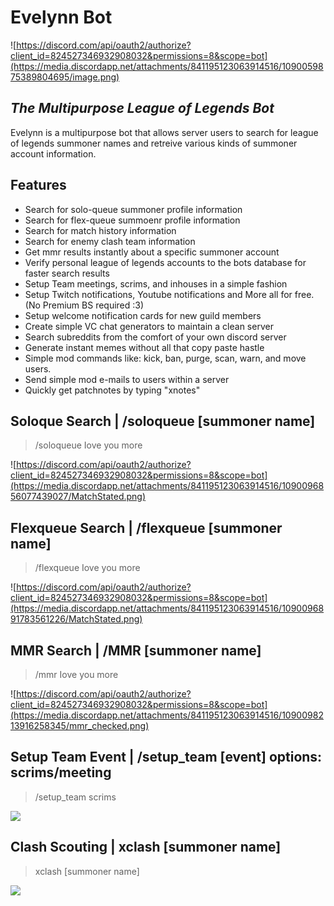 # Evelynn Bot
![https://discord.com/api/oauth2/authorize?client_id=824527346932908032&permissions=8&scope=bot](https://media.discordapp.net/attachments/841195123063914516/1090059875389804695/image.png)
## _The Multipurpose League of Legends Bot_ 

Evelynn is a multipurpose bot that allows server users to search for league of legends summoner names 
and retreive various kinds of summoner account information.

## Features

- Search for solo-queue summoner profile information
- Search for flex-queue summoenr profile information
- Search for match history information
- Search for enemy clash team information
- Get mmr results instantly about a specific summoner account
- Verify personal league of legends accounts to the bots database for faster search results
- Setup Team meetings, scrims, and inhouses in a simple fashion
- Setup Twitch notifications, Youtube notifications and More all for free. (No Premium BS required :3)
- Setup welcome notification cards for new guild members
- Create simple VC chat generators to maintain a clean server
- Search subreddits from the comfort of your own discord server
- Generate instant memes without all that copy paste hastle
- Simple mod commands like: kick, ban, purge, scan, warn, and move users.
- Send simple mod e-mails to users within a server
- Quickly get patchnotes by typing "xnotes"

## Soloque Search | /soloqueue [summoner name] 
> /soloqueue Iove you more

![https://discord.com/api/oauth2/authorize?client_id=824527346932908032&permissions=8&scope=bot](https://media.discordapp.net/attachments/841195123063914516/1090096856077439027/MatchStated.png)

## Flexqueue Search | /flexqueue [summoner name]  
> /flexqueue Iove you more

![https://discord.com/api/oauth2/authorize?client_id=824527346932908032&permissions=8&scope=bot](https://media.discordapp.net/attachments/841195123063914516/1090096891783561226/MatchStated.png)

## MMR Search | /MMR [summoner name] 
> /mmr Iove you more

![https://discord.com/api/oauth2/authorize?client_id=824527346932908032&permissions=8&scope=bot](https://media.discordapp.net/attachments/841195123063914516/1090098213916258345/mmr_checked.png)
    
## Setup Team Event | /setup_team [event] options: scrims/meeting
> /setup_team scrims

![](https://media.giphy.com/media/v1.Y2lkPTc5MGI3NjExN2Q3ZGQ3YTM3MDUxY2YyZjUwM2EyNGJmZDA0ODZhZjk4ZDg4OGZkOSZjdD1n/0kJlVwIRPkyC8nzFdZ/giphy.gif)
    
## Clash Scouting | xclash [summoner name]
> xclash [summoner name]

![](https://media.discordapp.net/attachments/841195123063914516/1090104512196399135/image.png)
